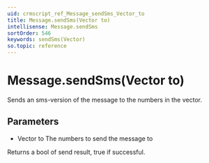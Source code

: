 ```yaml
---
uid: crmscript_ref_Message_sendSms_Vector_to
title: Message.sendSms(Vector to)
intellisense: Message.sendSms
sortOrder: 546
keywords: sendSms(Vector)
so.topic: reference
---
```


# Message.sendSms(Vector to)

Sends an sms-version of the message to the numbers in the vector.

## Parameters

 - Vector to The numbers to send the message to

Returns a bool of send result, true if successful.

